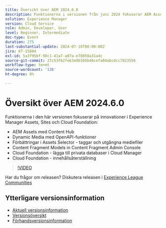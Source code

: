```yaml
---
title: Översikt över AEM 2024.6.0
description: Funktionerna i versionen från juni 2024 fokuserar AEM Assets med Content Hub, Dynamic Media med OpenAPI-funktioner, förbättringar av Assets-väljare - taggar och förfallna resurser, modeller för innehållsfragment i Content Fragment Admin Console, Cloud Foundation - lägga till privata databaser i Cloud Manager och Cloud Foundation - Innehållsåterställning.
solution: Experience Manager
version: Cloud Service
role: Admin, Developer, User
level: Beginner, Intermediate
doc-type: Event
duration: 275
last-substantial-update: 2024-07-16T00:00:00Z
jira: KT-15804
exl-id: 5a3f95bf-98c1-41a7-a07a-e78058a31a4c
source-git-commit: 27c53f62fe63e9b166b46cefa04abcdcc7823556
workflow-type: tm+mt
source-wordcount: '136'
ht-degree: 0%

---
```


# Översikt över AEM 2024.6.0

Funktionerna i den här versionen fokuserar på innovationer i Experience Manager Assets, Sites och Cloud Foundation:

* AEM Assets med Content Hub
* Dynamic Media med OpenAPI-funktioner
* Förbättringar i Assets Selector - taggar och utgångna mediefiler
* Content Fragment Models in Content Fragment Admin Console
* Cloud Foundation - lägga till privata databaser i Cloud Manager
* Cloud Foundation - innehållsåterställning

>[!VIDEO](https://video.tv.adobe.com/v/3430779/?learn=on)


Har du frågor om releasen?  Diskutera releasen i [Experience League Communities](https://adobe.ly/47dj9Wj)

## Ytterligare versionsinformation

* [Aktuell versionsinformation](https://experienceleague.adobe.com/docs/experience-manager-cloud-service/content/release-notes/home.html)
* [Versionsöversikt](https://experienceleague.adobe.com/docs/experience-manager-release-information/aem-release-updates/update-releases-roadmap.html)
* [Förhandsversionsinformation](https://experienceleague.adobe.com/docs/experience-manager-cloud-service/content/release-notes/prerelease.html)
